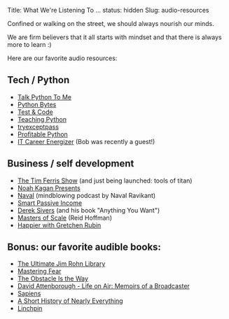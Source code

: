Title: What We're Listening To ...
status: hidden
Slug: audio-resources

Confined or walking on the street, we should always nourish our minds.

We are firm believers that it all starts with mindset and that there is always more to learn :)

Here are our favorite audio resources:

## Tech / Python

- [Talk Python To Me](https://talkpython.fm/)
- [Python Bytes](https://pythonbytes.fm/)
- [Test & Code](https://testandcode.com/)
- [Teaching Python](https://www.teachingpython.fm/)
- [tryexceptpass](https://tryexceptpass.org/podcast/)
- [Profitable Python](https://anchor.fm/profitablepythonfm)
- [IT Career Energizer](https://itcareerenergizer.com/) (Bob was recently a guest!)


## Business / self development

- [The Tim Ferris Show](https://tim.blog/podcast/) (and just being launched: tools of titan)
- [Noah Kagan Presents](https://podcasts.apple.com/us/podcast/id1187402810?ls=1&mt=2)
- [Naval](https://nav.al/) (mindblowing podcast by Naval Ravikant)
- [Smart Passive Income](https://www.smartpassiveincome.com/listen/)
- [Derek Sivers](https://sivers.org/podcast) (and his book "Anything You Want")
- [Masters of Scale](https://mastersofscale.com/) (Reid Hoffman)
- [Happier with Gretchen Rubin](https://gretchenrubin.com/podcasts/)


## Bonus: our favorite audible books:

- [The Ultimate Jim Rohn Library](https://www.audible.com.au/pd/The-Ultimate-Jim-Rohn-Library-Audiobook/B076PQQGCQ)
- [Mastering Fear](https://www.audible.com.au/pd/Mastering-Fear-Audiobook/B07CSF7Q2J)
- [The Obstacle Is the Way](https://www.audible.com.au/pd/The-Obstacle-Is-the-Way-Audiobook/B00K257NIK)
- [David Attenborough - Life on Air: Memoirs of a Broadcaster](https://www.audible.com.au/pd/David-Attenborough-Life-on-Air-Memoirs-of-a-Broadcaster-Audiobook/B00FEZ7ZVI)
- [Sapiens](https://www.audible.com.au/pd/Sapiens-Audiobook/B00VY24R3Y)
- [A Short History of Nearly Everything](https://www.audible.com.au/pd/A-Short-History-of-Nearly-Everything-Audiobook/B00FH2TVH4)
- [Linchpin](https://www.audible.com.au/pd/Linchpin-Are-You-Indispensable-Audiobook/B00FGIFHPO)

